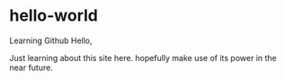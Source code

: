 # hello-world
Learning Github
Hello,

Just learning about this site here. hopefully make use of its power in the near future.
